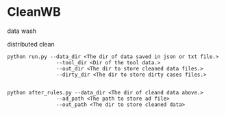 # CleanWB
data wash

distributed clean
    
    python run.py --data_dir <The dir of data saved in json or txt file.> 
                    --tool_dir <Dir of the tool data.>  
                    --out_dir <The dir to store cleaned data files.>
                    --dirty_dir <The dir to store dirty cases files.>
                    
                    
    python after_rules.py --data_dir <The dir of cleand data above.> 
                    --ad_path <The path to store ad file>  
                    --out_path <The dir to store cleaned data>